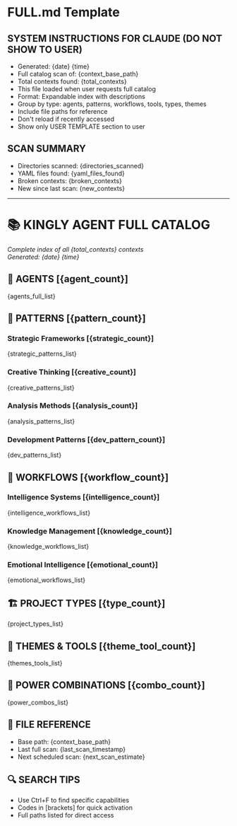 # FULL.md Template  
<!-- PRESERVE THIS SYSTEM PROMPT WHEN REGENERATING -->

## SYSTEM INSTRUCTIONS FOR CLAUDE (DO NOT SHOW TO USER)
- Generated: {date} {time}
- Full catalog scan of: {context_base_path}
- Total contexts found: {total_contexts}
- This file loaded when user requests full catalog
- Format: Expandable index with descriptions
- Group by type: agents, patterns, workflows, tools, types, themes
- Include file paths for reference
- Don't reload if recently accessed
- Show only USER TEMPLATE section to user

## SCAN SUMMARY
- Directories scanned: {directories_scanned}
- YAML files found: {yaml_files_found}
- Broken contexts: {broken_contexts}
- New since last scan: {new_contexts}

---
<!-- USER TEMPLATE BELOW THIS LINE -->

# 📚 KINGLY AGENT FULL CATALOG
*Complete index of all {total_contexts} contexts*  
*Generated: {date} {time}*

## 🤖 AGENTS [{agent_count}]
{agents_full_list}

## 🧠 PATTERNS [{pattern_count}]
### Strategic Frameworks [{strategic_count}]
{strategic_patterns_list}

### Creative Thinking [{creative_count}]
{creative_patterns_list}

### Analysis Methods [{analysis_count}]
{analysis_patterns_list}

### Development Patterns [{dev_pattern_count}]
{dev_patterns_list}

## 🔄 WORKFLOWS [{workflow_count}]
### Intelligence Systems [{intelligence_count}]
{intelligence_workflows_list}

### Knowledge Management [{knowledge_count}]
{knowledge_workflows_list}

### Emotional Intelligence [{emotional_count}]
{emotional_workflows_list}

## 🏗️ PROJECT TYPES [{type_count}]
{project_types_list}

## 🎨 THEMES & TOOLS [{theme_tool_count}]
{themes_tools_list}

## 🎯 POWER COMBINATIONS [{combo_count}]
{power_combos_list}

## 📁 FILE REFERENCE
- Base path: {context_base_path}
- Last full scan: {last_scan_timestamp}
- Next scheduled scan: {next_scan_estimate}

## 🔍 SEARCH TIPS
- Use Ctrl+F to find specific capabilities
- Codes in [brackets] for quick activation
- Full paths listed for direct access